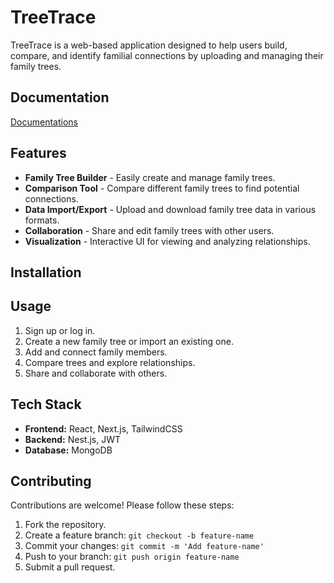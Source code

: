 ﻿# TreeTrace

TreeTrace is a web-based application designed to help users build, compare, and identify familial connections by uploading and managing their family trees.

## Documentation

[Documentations](https://drive.google.com/drive/folders/1HHesYEW1SWfEYB-dUbtknCh0Ut1Vei1j?usp=sharing)

## Features

- **Family Tree Builder** - Easily create and manage family trees.
- **Comparison Tool** - Compare different family trees to find potential connections.
- **Data Import/Export** - Upload and download family tree data in various formats.
- **Collaboration** - Share and edit family trees with other users.
- **Visualization** - Interactive UI for viewing and analyzing relationships.

## Installation


## Usage

1. Sign up or log in.
2. Create a new family tree or import an existing one.
3. Add and connect family members.
4. Compare trees and explore relationships.
5. Share and collaborate with others.

## Tech Stack

- **Frontend:** React, Next.js, TailwindCSS
- **Backend:** Nest.js, JWT
- **Database:** MongoDB

## Contributing

Contributions are welcome! Please follow these steps:
1. Fork the repository.
2. Create a feature branch: `git checkout -b feature-name`
3. Commit your changes: `git commit -m 'Add feature-name'`
4. Push to your branch: `git push origin feature-name`
5. Submit a pull request.
